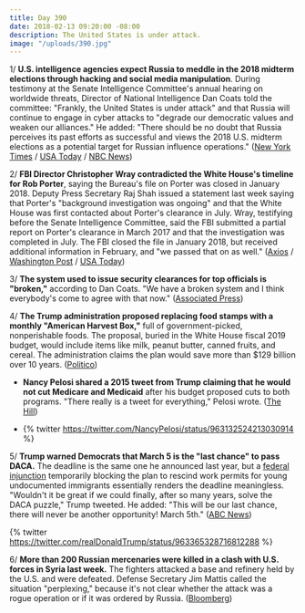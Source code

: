 ```yaml
---
title: Day 390
date: 2018-02-13 09:20:00 -08:00
description: The United States is under attack.
image: "/uploads/390.jpg"
---
```


1/ **U.S. intelligence agencies expect Russia to meddle in the 2018 midterm elections through hacking and social media manipulation**. During testimony at the Senate Intelligence Committee's annual hearing on worldwide threats, Director of National Intelligence Dan Coats told the committee: "Frankly, the United States is under attack" and that Russia will continue to engage in cyber attacks to "degrade our democratic values and weaken our alliances." He added: "There should be no doubt that Russia perceives its past efforts as successful and views the 2018 U.S. midterm elections as a potential target for Russian influence operations." ([New York Times](https://www.nytimes.com/2018/02/13/us/politics/russia-sees-midterm-elections-as-chance-to-sow-fresh-discord-intelligence-chiefs-warn.html) / [USA Today](https://www.usatoday.com/story/news/politics/2018/02/13/intelligence-director-coats-says-u-s-under-attack-putin-targeting-2018-elections/332566002/) / [NBC News](https://www.nbcnews.com/politics/national-security/u-s-intel-agencies-expect-russia-escalate-election-meddling-efforts-n847551)) 

2/ **FBI Director Christopher Wray contradicted the White House's timeline for Rob Porter**, saying the Bureau's file on Porter was closed in January 2018. Deputy Press Secretary Raj Shah issued a statement last week saying that Porter's "background investigation was ongoing" and that the White House was first contacted about Porter's clearance in July. Wray, testifying before the Senate Intelligence Committee, said the FBI submitted a partial report on Porter's clearance in March 2017 and that the investigation was completed in July. The FBI closed the file in January 2018, but received additional information in February, and "we passed that on as well." ([Axios](https://www.axios.com/fbi-director-contradicts-white-house-claim-that-porter-background-investigation-was-ongoing-1518537888-f4540b14-fc2f-4a46-8f3e-0230c9d93269.html) / [Washington Post](https://www.washingtonpost.com/world/national-security/fbi-director-to-face-questions-on-security-clearances-and-agents-independence/2018/02/13/f3e4c706-105f-11e8-9570-29c9830535e5_story.html) / [USA Today](https://www.usatoday.com/story/news/politics/2018/02/13/fbi-director-wray-timeline-porter-defends-porter-clearance-inquiry-white-house-provided-partial-repo/332947002/))

3/ **The system used to issue security clearances for top officials is "broken,"** according to Dan Coats. "We have a broken system and I think everybody's come to agree with that now." ([Associated Press](https://apnews.com/c679e75f53bb495183e490476f774115))

4/ **The Trump administration proposed replacing food stamps with a monthly "American Harvest Box,"** full of government-picked, nonperishable foods. The proposal, buried in the White House fiscal 2019 budget, would include items like milk, peanut butter, canned fruits, and cereal. The administration claims the plan would save more than $129 billion over 10 years. ([Politico](https://www.politico.com/story/2018/02/12/food-stamps-trump-administration-343245))

* **Nancy Pelosi shared a 2015 tweet from Trump claiming that he would not cut Medicare and Medicaid** after his budget proposed cuts to both programs. "There really is a tweet for everything," Pelosi wrote. ([The Hill](http://thehill.com/homenews/house/373503-pelosi-resurfaces-old-trump-tweet-vowing-no-cuts-to-medicaid-after-trump))

* {% twitter https://twitter.com/NancyPelosi/status/963132524213030914 %}

5/ **Trump warned Democrats that March 5 is the "last chance" to pass DACA.** The deadline is the same one he announced last year, but a [federal injunction](https://www.washingtonpost.com/local/immigration/daca-injunction-what-a-federal-judges-ruling-means-for-dreamers/2018/01/10/ecb5d492-f60c-11e7-a9e3-ab18ce41436a_story.html) temporarily blocking the plan to rescind work permits for young undocumented immigrants essentially renders the deadline meaningless. "Wouldn't it be great if we could finally, after so many years, solve the DACA puzzle," Trump tweeted. He added: "This will be our last chance, there will never be another opportunity! March 5th." ([ABC News](http://abcnews.go.com/Politics/wireStory/trump-pushes-immigration-deal-chance-pass-53040801))

{% twitter https://twitter.com/realDonaldTrump/status/963365328716812288 %}

6/ **More than 200 Russian mercenaries were killed in a clash with U.S. forces in Syria last week.** The fighters attacked a base and refinery held by the U.S. and were defeated. Defense Secretary Jim Mattis called the situation "perplexing," because it's not clear whether the attack was a rogue operation or if it was ordered by Russia. ([Bloomberg](https://www.bloomberg.com/news/articles/2018-02-13/u-s-strikes-said-to-kill-scores-of-russian-fighters-in-syria))

